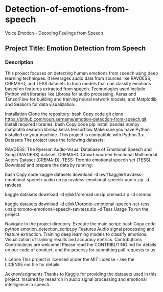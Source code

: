 # Detection-of-emotions-from-speech
Voice Emotion - Decoding Feelings from Speech

## Project Title: Emotion Detection from Speech


### Description
This project focuses on detecting human emotions from speech using deep learning techniques. It leverages audio data from sources like RAVDESS, CREMA-D, and TESS datasets to train models that can classify emotions based on features extracted from speech. Technologies used include Python with libraries like Librosa for audio processing, Keras and TensorFlow for building and training neural network models, and Matplotlib and Seaborn for data visualization.

Installation
Clone the repository:
bash
Copy code
git clone https://github.com/yourusername/emotion-detection-from-speech.git
Install required libraries:
bash
Copy code
pip install pandas numpy matplotlib seaborn librosa keras tensorflow
Make sure you have Python installed on your machine. This project is compatible with Python 3.x.
Datasets
The project uses the following datasets:

RAVDESS: The Ryerson Audio-Visual Database of Emotional Speech and Song (RAVDESS) dataset.
CREMA-D: Crowd-sourced Emotional Multimodal Actors Dataset (CREMA-D).
TESS: Toronto emotional speech set (TESS).
Download and prepare the data by running:

bash
Copy code
kaggle datasets download -d uwrfkaggler/ravdess-emotional-speech-audio
unzip ravdess-emotional-speech-audio.zip -d ravdess

kaggle datasets download -d ejlok1/cremad
unzip cremad.zip -d cremad

kaggle datasets download -d ejlok1/toronto-emotional-speech-set-tess
unzip toronto-emotional-speech-set-tess.zip -d Tess
Usage
To run the project:

Navigate to the project directory.
Execute the main script:
bash
Copy code
python emotion_detection_script.py
Features
Audio signal processing and feature extraction.
Training deep learning models to classify emotions.
Visualization of training results and accuracy metrics.
Contributions
Contributions are welcome! Please read the CONTRIBUTING.md for details on our code of conduct, and the process for submitting pull requests to us.

License
This project is licensed under the MIT License - see the LICENSE.md file for details.

Acknowledgments
Thanks to Kaggle for providing the datasets used in this project.
Inspired by research in audio signal processing and emotional intelligence in speech.
